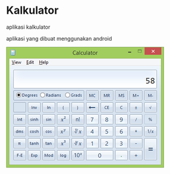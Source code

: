 # Kalkulator
aplikasi kalkulator

aplikasi yang dibuat menggunakan android 


[![gambar](https://github.com/lessydien/Kalkulator/blob/master/images/calc.png)](https://github.com/lessydien/Kalkulator/blob/master/images/calc.png)
